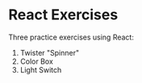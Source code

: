# React Exercises
Three practice exercises using React:
1. Twister "Spinner"
2. Color Box
3. Light Switch
